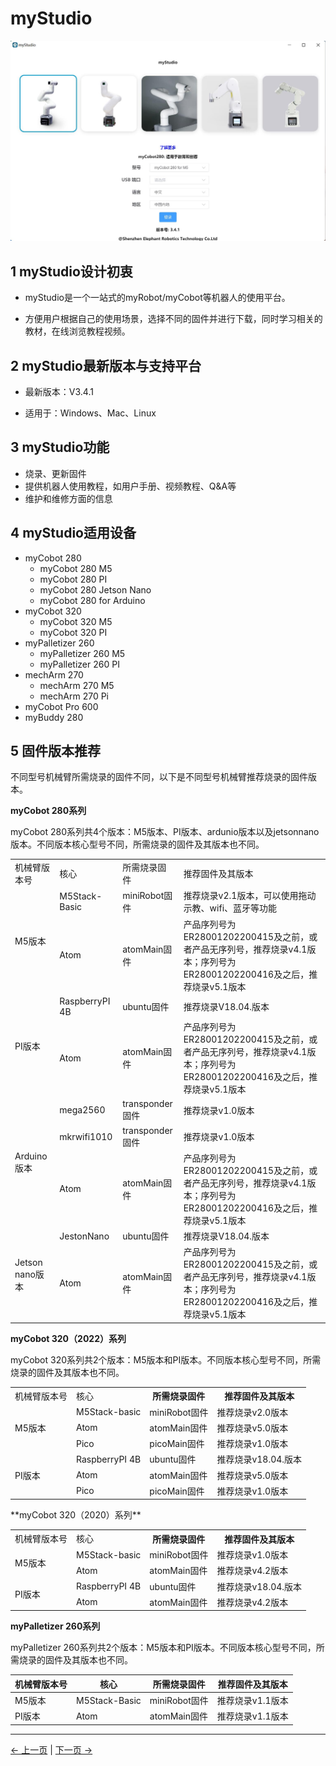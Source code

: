 # myStudio

<img src="../../resourse/4-BasicApplication/4.1/mystudio界面展示.jpg" alt="basic" style="zoom:50%;" />



## 1 myStudio设计初衷

- myStudio是一个一站式的myRobot/myCobot等机器人的使用平台。

- 方便用户根据自己的使用场景，选择不同的固件并进行下载，同时学习相关的教材，在线浏览教程视频。

## 2 myStudio最新版本与支持平台

- 最新版本：V3.4.1

- 适用于：Windows、Mac、Linux

## 3 myStudio功能

- 烧录、更新固件
- 提供机器人使用教程，如用户手册、视频教程、Q&A等
- 维护和维修方面的信息

## 4 myStudio适用设备

- myCobot 280
  - myCobot 280 M5
  - myCobot 280 PI
  - myCobot 280 Jetson Nano
  - myCobot 280 for Arduino 
- myCobot 320
  - myCobot 320 M5
  - myCobot 320 PI 
- myPalletizer 260
  - myPalletizer 260 M5
  - myPalletizer 260 PI 
- mechArm 270
  - mechArm 270 M5
  - mechArm 270 Pi
- myCobot Pro 600 
- myBuddy 280

## 5 固件版本推荐

不同型号机械臂所需烧录的固件不同，以下是不同型号机械臂推荐烧录的固件版本。

**myCobot 280系列**

myCobot 280系列共4个版本：M5版本、PI版本、ardunio版本以及jetsonnano版本。不同版本核心型号不同，所需烧录的固件及其版本也不同。

<table>
<tr>
	<td>机械臂版本号</td>
    <td>核心</td>
    <td>所需烧录固件</td>
    <td>推荐固件及其版本</td>
</tr>
<tr>
	<td rowspan='2'>M5版本</td>
    <td>M5Stack-Basic</td>
    <td>miniRobot固件</td>
    <td>推荐烧录v2.1版本，可以使用拖动示教、wifi、蓝牙等功能</td>
</tr>
<tr>
	<td>Atom</td>
    <td>atomMain固件</td>
    <td>产品序列号为ER28001202200415及之前，或者产品无序列号，推荐烧录v4.1版本；序列号为ER28001202200416及之后，推荐烧录v5.1版本</td>
</tr>
<tr>
	<td rowspan='2'>PI版本</td>
	<td>RaspberryPI 4B</td>
	<td>ubuntu固件</td>
	<td>推荐烧录V18.04.版本</td>
</tr>
<tr>
	<td>Atom</td>
	<td>atomMain固件</td>
	<td>产品序列号为ER28001202200415及之前，或者产品无序列号，推荐烧录v4.1版本；序列号为ER28001202200416及之后，推荐烧录v5.1版本</td>
</tr>
<tr>
	<td rowspan='3'>Arduino版本</td>
	<td>mega2560</td>
	<td>transponder固件</td>
	<td>推荐烧录v1.0版本</td>
</tr>
	<td>mkrwifi1010</td>
	<td>transponder固件</td>
	<td>推荐烧录v1.0版本</td>
</tr>
<tr>
	<td>Atom</td>
	<td>atomMain固件</td>
	<td>产品序列号为ER28001202200415及之前，或者产品无序列号，推荐烧录v4.1版本；序列号为ER28001202200416及之后，推荐烧录v5.1版本</td>
</tr>
<tr>
	<td rowspan='2'>Jetson nano版本</td>
	<td>JestonNano</td>
	<td>ubuntu固件</td>
	<td>推荐烧录V18.04.版本</td>
</tr>
<tr>
	<td>Atom</td>
	<td>atomMain固件</td>
	<td>产品序列号为ER28001202200415及之前，或者产品无序列号，推荐烧录v4.1版本；序列号为ER28001202200416及之后，推荐烧录v5.1版本</td>
</tr>
</table>


**myCobot 320（2022）系列**

myCobot 320系列共2个版本：M5版本和PI版本。不同版本核心型号不同，所需烧录的固件及其版本也不同。

<table>
<tr>
	<td>机械臂版本号</td>
    <td>核心</td>
    <th>所需烧录固件</th>
    <th>推荐固件及其版本</th>
</tr>
<tr>
	<td rowspan='3'>M5版本</td>
    <td>M5Stack-basic</td>
    <td>miniRobot固件</td>
    <td>推荐烧录v2.0版本</td>
</tr>
<tr>
	<td>Atom</td>
	<td>atomMain固件</td>
	<td>推荐烧录v5.0版本</td>
</tr>
<tr>
	<td>Pico</td>
	<td>picoMain固件</td>
	<td>推荐烧录v1.0版本</td>
</tr>
<tr>
	<td rowspan='3'>PI版本</td>
	<td>RaspberryPI 4B</td>
	<td>ubuntu固件</td>
	<td>推荐烧录v18.04.版本</td>
</tr>
<tr>
	<td>Atom</td>
	<td>atomMain固件</td>
	<td>推荐烧录v5.0版本</td>
</tr>
<tr>
	<td>Pico</td>
	<td>picoMain固件</td>
	<td>推荐烧录v1.0版本</td>
</tr>
</table>
**myCobot 320（2020）系列**

<table>
<tr>
	<td>机械臂版本号</td>
    <td>核心</td>
    <th>所需烧录固件</th>
    <th>推荐固件及其版本</th>
</tr>
<tr>
	<td rowspan='2'>M5版本</td>
    <td>M5Stack-basic</td>
    <td>miniRobot固件</td>
    <td>推荐烧录v1.0版本</td>
</tr>
<tr>
	<td>Atom</td>
	<td>atomMain固件</td>
	<td>推荐烧录v4.2版本</td>
</tr>
<tr>
	<td rowspan='2'>PI版本</td>
	<td>RaspberryPI 4B</td>
	<td>ubuntu固件</td>
	<td>推荐烧录v18.04.版本</td>
</tr>
<tr>
	<td>Atom</td>
	<td>atomMain固件</td>
	<td>推荐烧录v4.2版本</td>
</tr>
</table>


**myPalletizer 260系列**

myPalletizer 260系列共2个版本：M5版本和PI版本。不同版本核心型号不同，所需烧录的固件及其版本也不同。

| 机械臂版本号 | 核心          | 所需烧录固件  | 推荐固件及其版本 |
| ------------ | ------------- | ------------- | ---------------- |
| M5版本       | M5Stack-Basic | miniRobot固件 | 推荐烧录v1.1版本 |
| PI版本       | Atom          | atomMain固件  | 推荐烧录v1.1版本 |


---
[← 上一页](../README.md) | [下一页 → ](./4.1.1-myStudio_download_driverinstalled.md)